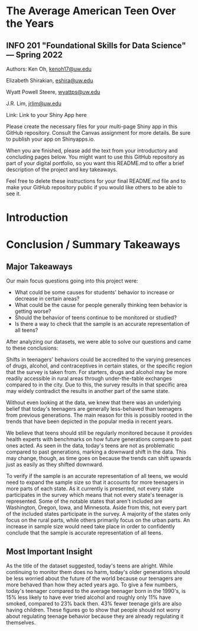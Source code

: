 # The Average American Teen Over the Years
## INFO 201 "Foundational Skills for Data Science" — Spring 2022

Authors: 
Ken Oh, kenoh17@uw.edu

Elizabeth Shirakian, eshira@uw.edu

Wyatt Powell Steere, wyattps@uw.edu

J.R. Lim, jrlim@uw.edu

Link: Link to your Shiny App here

Please create the necessary files for your multi-page Shiny app in this GitHub repository. Consult the Canvas assignment for more details. Be sure to publish your app on Shinyapps.io.

When you are finished, please add the text from your introductory and concluding pages below. You might want to use this GitHub repository as part of your digital portfolio, so you want this README.md to offer a brief description of the project and key takeaways.

Feel free to delete these instructions for your final README.md file and to make your GitHub repository public if you would like others to be able to see it. 

# Introduction



# Conclusion / Summary Takeaways

## Major Takeaways

Our main focus questions going into this project were:

- What could be some causes for students' behavior to increase or decrease in certain areas?
- What could be the cause for people generally thinking teen behavior is getting worse?
- Should the behavior of teens continue to be monitored or studied?
- Is there a way to check that the sample is an accurate representation of all teens?

After analyzing our datasets, we were able to solve our questions and came to these conclusions:

Shifts in teenagers' behaviors could be accredited to the varying presences of drugs, alcohol, and contraceptives in certain states, or the specific region that the survey is taken from. For starters, drugs and alcohol may be more readily accessible in rural areas through under-the-table exchanges compared to in the city. Due to this, the survey results in that specific area may widely contradict the results in another part of the same state.  

Without even looking at the data, we knew that there was an underlying belief that today's teenagers are generally less-behaved than teenagers from previous generations. The main reason for this is possibly rooted in the trends that have been depicted in the popular media in recent years. 

We believe that teens should still be regularly monitored because it provides health experts with benchmarks on how future generations compare to past ones acted. As seen in the data, today's teens are not as problematic compared to past generations, marking a downward shift in the data. This may change, though, as time goes on because the trends can shift upwards just as easily as they shifted downward.

To verify if the sample is an accurate representation of all teens, we would need to expand the sample size so that it accounts for more teenagers in more parts of each state. As it currently is presented, not every state participates in the survey which means that not every state's teenager is represented. Some of the notable states that aren't included are Washington, Oregon, Iowa, and Minnesota. Aside from this, not every part of the included states participate in the survey. A majority of the states only focus on the rural parts, while others primarily focus on the urban parts. An increase in sample size would need take place in order to confidently conclude that the sample is accurate representation of all teens. 

## Most Important Insight

As the title of the dataset suggested, today's teens are alright. While continuing to monitor them does no harm, today's older generations should be less worried about the future of the world because our teenagers are more behaved than how they acted years ago. To give a few numbers, today's teenager compared to the average teenager born in the 1990's, is 15% less likely to have ever tried alcohol and roughly only 11% have smoked, compared to 23% back then. 43% fewer teenage girls are also having children. These figures go to show that people should not worry about regulating teenage behavior because they are already regulating it themselves. 

